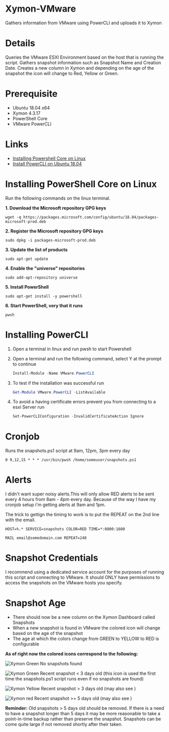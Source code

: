 # Xymon-VMware
Gathers information from VMware using PowerCLI and uploads it to Xymon

# Details
Queries the VMware ESXI Environment based on the host that is running the script. Gathers snapshot information such as Snapshot Name and Creation Date. Creates a new column in Xymon and depending on the age of the snapshot the icon will change to Red, Yellow or Green.

# Prerequisite
- Ubuntu 18.04 x64 
- Xymon 4.3.17
- PowerShell Core
- VMware PowerCLI

# Links
- [Installing Powershell Core on Linux](https://docs.microsoft.com/en-us/powershell/scripting/install/installing-powershell-core-on-linux?view=powershell-6#ubuntu-1804)
- [Install PowerCLI on Ubuntu 18.04](https://www.altaro.com/vmware/install-powercli-ubuntu-linux-18-04-lts/)


# Installing PowerShell Core on Linux
Run the following commands on the linux terminal.

**1. Download the Microsoft repository GPG keys**

`wget -q https://packages.microsoft.com/config/ubuntu/18.04/packages-microsoft-prod.deb`

**2. Register the Microsoft repository GPG keys**

`sudo dpkg -i packages-microsoft-prod.deb`

**3. Update the list of products**

`sudo apt-get update`

**4. Enable the "universe" repositories**

`sudo add-apt-repository universe`

**5. Install PowerShell**

`sudo apt-get install -y powershell`

**6. Start PowerShell, very that it runs**

`pwsh`

# Installing PowerCLI

1. Open a terminal in linux and run pwsh to start Powershell

2. Open a terminal and run the following command, select Y at the prompt to continue

	```PowerShell 
	Install-Module -Name VMware.PowerCLI
	```
	
3. To test if the installation was successful run

	```PowerShell 
	Get-Module VMware.PowerCLI -ListAvailable
	```

4. To avoid a having certificate errors prevent you from connecting to a esxi Server run

	```PowerShell 
	Set-PowerCLIConfiguration -InvalidCertificateAction Ignore
	```

# Cronjob
Runs the snapshots.ps1 script at 9am, 12pm, 3pm every day

`0 9,12,15 * * * /usr/bin/pwsh /home/someuser/snapshots.ps1`

# Alerts
I didn't want super noisy alerts.This will only allow RED alerts to be sent every 4 hours from 8am - 4pm every day. Because of the way I have my cronjob setup i'm getting alerts at 9am and 1pm.

The trick to gettign the timing to work is to put the REPEAT on the 2nd line with the email.

`HOST=%.* SERVICE=snapshots COLOR=RED TIME=*:0800:1600`

`MAIL email@somedomain.com REPEAT=240`

# Snapshot Credentials
I recommend using a dedicated service account for the purposes of running this script and connecting to VMware. It should ONLY have permissions to access the snapshots on the VMware hosts you specify.

# Snapshot Age
- There should now be a new column on the Xymon Dashboard called Snapshots
- When a new snapshot is found in VMware the colored icon will change based on the age of the snapshot
- The age at which the colors change from GREEN to YELLOW to RED is configurable

__As of right now the colored icons correspond to the following:__

![Xymon Green](https://raw.githubusercontent.com/techspence/Xymon-VMSnap/master/readme-img/green.gif) No snapshots found

![Xymon Green Recent](https://raw.githubusercontent.com/techspence/Xymon-VMSnap/master/readme-img/green-recent.gif) snapshot < 3 days old (this icon is used the first time the snapshots.ps1 script runs even if no snapshots are found)

![Xymon Yellow Recent](https://raw.githubusercontent.com/techspence/Xymon-VMSnap/master/readme-img/yellow-recent.gif) snapshot > 3 days old (may also see  )

![Xymon red Recent](https://raw.githubusercontent.com/techspence/Xymon-VMSnap/master/readme-img/red-recent.gif) snapshot >= 5 days old (may also see  )

__**Reminder:**__ Old snapshots > 5 days old should be removed. If there is a need to have a snapshot longer than 5 days it may be more reasonable to take a point-in-time backup rather than preserve the snapshot. Snapshots can be come quite large if not removed shortly after their taken.


